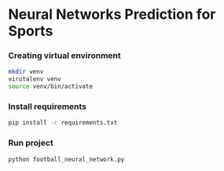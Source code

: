 Neural Networks Prediction for Sports
===

### Creating virtual environment
```bash
mkdir venv
virutalenv venv
source venv/bin/activate
```

### Install requirements
```bash
pip install -r requirements.txt
```

### Run project
```bash
python football_neural_network.py
```
